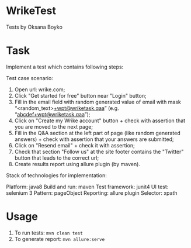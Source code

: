 # WrikeTest
Tests by Oksana Boyko

# Task
Implement a test which contains following steps:

Test case scenario:

1. Open url: wrike.com;
2. Click "Get started for free" button near "Login" button;
3. Fill in the email field with random generated value of email with mask “<random_text>+wpt@wriketask.qaa” (e.g. “abcdef+wpt@wriketask.qaa”);
4. Click on "Create my Wrike account" button + check with assertion that you are moved to the next page;
5. Fill in the Q&A section at the left part of page (like random generated answers) + check with assertion that your answers are submitted;
6. Click on "Resend email" + check it with assertion;
7. Check that section "Follow us" at the site footer contains the "Twitter" button that leads to the correct url;
8. Create results report using allure plugin (by maven).  

Stack of technologies for implementation:

Platform: java8
Build and run: maven
Test framework: junit4
UI test: selenium 3 
Pattern: pageObject 
Reporting: allure plugin
Selector: xpath 

# Usage
1. To run tests: `mvn clean test`
2. To generate report: `mvn allure:serve`
